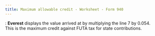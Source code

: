 ```yaml
---
title: Maximum allowable credit - Worksheet - Form 940
---
```

: **Everest**  displays the value arrived at by multiplying the line 7 by 0.054. This  is the maximum credit against FUTA tax for state contributions.
